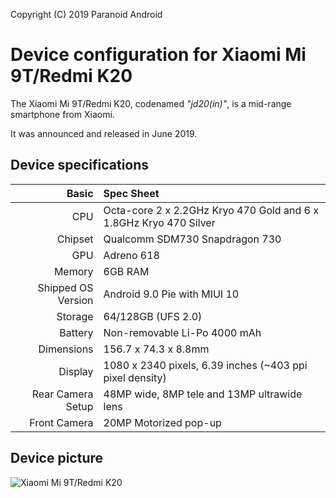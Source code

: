 Copyright (C) 2019 Paranoid Android

Device configuration for Xiaomi Mi 9T/Redmi K20
===============================================

The Xiaomi Mi 9T/Redmi K20, codenamed _"jd20(in)"_, is a mid-range smartphone from Xiaomi.

It was announced and released in June 2019.

## Device specifications

Basic   | Spec Sheet
-------:|:-------------------------
CPU     | Octa-core 2 x 2.2GHz Kryo 470 Gold and 6 x 1.8GHz Kryo 470 Silver
Chipset | Qualcomm SDM730 Snapdragon 730
GPU     | Adreno 618
Memory  | 6GB RAM
Shipped OS Version | Android 9.0 Pie with MIUI 10
Storage | 64/128GB (UFS 2.0)
Battery | Non-removable Li-Po 4000 mAh
Dimensions | 156.7 x 74.3 x 8.8mm
Display | 1080 x 2340 pixels, 6.39 inches (~403 ppi pixel density)
Rear Camera Setup | 48MP wide, 8MP tele and 13MP ultrawide lens
Front Camera | 20MP Motorized pop-up

## Device picture

![Xiaomi Mi 9T/Redmi K20](https://raw.githubusercontent.com/PixelExperience/official_devices/master/images/.thumbs/300/jd20.png "Xiaomi Mi 9T/Redmi K20")

